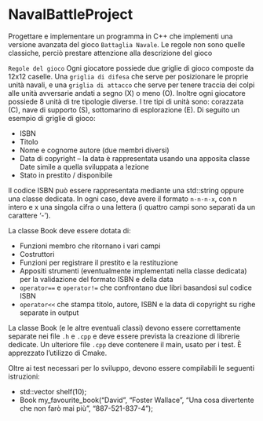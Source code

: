 # NavalBattleProject

Progettare e implementare un programma in C++ che implementi una versione avanzata del
gioco `Battaglia Navale`. Le regole non sono quelle classiche, perciò prestare attenzione alla descrizione del gioco

`Regole del gioco`
Ogni giocatore possiede due griglie di gioco composte da 12x12 caselle. Una `griglia di difesa`
che serve per posizionare le proprie unità navali, e una `griglia di attacco` che serve per tenere
traccia dei colpi alle unità avversarie andati a segno (X) o meno (O). Inoltre ogni giocatore
possiede 8 unità di tre tipologie diverse. I tre tipi di unità sono: corazzata (C), nave di supporto
(S), sottomarino di esplorazione (E). Di seguito un esempio di griglie di gioco:

- ISBN
- Titolo
- Nome e cognome autore (due membri diversi)
- Data di copyright – la data è rappresentata usando una apposita classe Date 
  simile a quella sviluppata a lezione
- Stato in prestito / disponibile

Il codice ISBN può essere rappresentata mediante una std::string oppure una classe dedicata. In ogni caso, deve avere il formato `n-n-n-x`,
con n intero e x una singola cifra o una lettera (i quattro campi sono separati da un carattere ‘-’).

La classe Book deve essere dotata di:

- Funzioni membro che ritornano i vari campi
- Costruttori
- Funzioni per registrare il prestito e la restituzione
- Appositi strumenti (eventualmente implementati nella classe dedicata) per la 
  validazione del formato ISBN e della data
- `operator==` e `operator!=` che confrontano due libri basandosi sul codice ISBN
- `operator<<` che stampa titolo, autore, ISBN e la data di copyright su righe separate in output

La classe Book (e le altre eventuali classi) devono essere correttamente separate nei file `.h` e `.cpp` e deve essere prevista la creazione di librerie dedicate.
Un ulteriore file `.cpp` deve contenere il main, usato per i test. È apprezzato l’utilizzo di Cmake.

Oltre ai test necessari per lo sviluppo, devono essere compilabili le seguenti istruzioni:

- std::vector<Book> shelf(10);
- Book my_favourite_book(“David”, “Foster Wallace”, “Una cosa divertente 
  che non farò mai più”, “887-521-837-4”);


